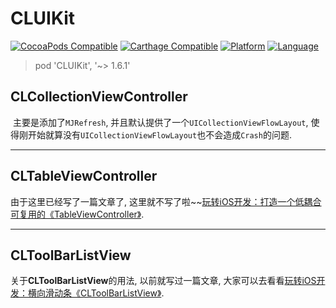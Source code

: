 # CLUIKit


[![CocoaPods Compatible](https://img.shields.io/cocoapods/v/CLUIKit.svg)](https://img.shields.io/cocoapods/v/CLUIKit.svg) [![Carthage Compatible](https://img.shields.io/badge/Carthage-compatible-4BC51D.svg?style=flat)](https://github.com/Carthage/Carthage) [![Platform](https://img.shields.io/cocoapods/p/CLUIKit.svg?style=flat)](http://cocoadocs.org/docsets/CLUIKit) [![Language](https://img.shields.io/badge/language-ObjC-blue.svg)](https://developer.apple.com/library/mac/documentation/Cocoa/Conceptual/ProgrammingWithObjectiveC/Introduction/Introduction.html)

> pod 'CLUIKit', '~> 1.6.1'

## CLCollectionViewController


​	主要是添加了`MJRefresh`, 并且默认提供了一个`UICollectionViewFlowLayout`, 使得刚开始就算没有`UICollectionViewFlowLayout`也不会造成`Crash`的问题.

---

## CLTableViewController

由于这里已经写了一篇文章了, 这里就不写了啦~~[玩转iOS开发：打造一个低耦合可复用的《TableViewController》](https://cainrun.github.io/15009611814095.html).

---

## CLToolBarListView

关于**CLToolBarListView**的用法, 以前就写过一篇文章, 大家可以去看看[玩转iOS开发：横向滑动条《CLToolBarListView》](https://cainrun.github.io/14729678790305.html).
